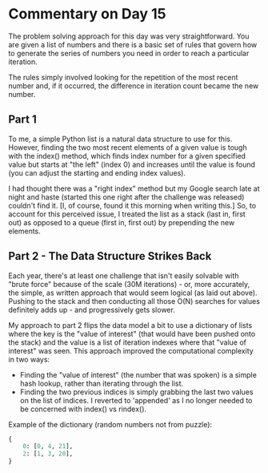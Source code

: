 # Commentary on Day 15

The problem solving approach for this day was very straightforward.
You are given a list of numbers and there is a basic set of rules
that govern how to generate the series of numbers you need in order
to reach a particular iteration.

The rules simply involved looking for the repetition of the most recent
number and, if it occurred, the difference in iteration count became the
new number.

## Part 1

To me, a simple Python list is a natural data structure to use for this.
However, finding the two most recent elements of a given value is tough
with the index() method, which finds index number for a given specified
value but starts at "the left" (index 0) and increases until the value
is found (you can adjust the starting and ending index values).

I had thought there was a "right index" method but my Google search late
at night and haste (started this one right after the challenge was released)
couldn't find it. [I, of course, found it this morning when writing this.]
So, to account for this perceived issue, I treated the list as a stack
(last in, first out) as opposed to a queue (first in, first out) by
prepending the new elements.

## Part 2 - The Data Structure Strikes Back

Each year, there's at least one challenge that isn't easily solvable
with "brute force" because of the scale (30M iterations) - or, more
accurately, the simple, as written approach that would seem logical
(as laid out above). Pushing to the stack and then conducting all
those O(N) searches for values definitely adds up - and progressively
gets slower.

My approach to part 2 flips the data model a bit to use a dictionary
of lists where the key is the "value of interest" (that would have been
pushed onto the stack) and the value is a list of iteration indexes
where that "value of interest" was seen. This approach improved the
computational complexity in two ways:

- Finding the "value of interest" (the number that was spoken) is a
simple hash lookup, rather than iterating through the list.
- Finding the two previous indices is simply grabbing the last two values
on the list of indices. I reverted to 'appended' as I no longer needed
to be concerned with index() vs rindex().

Example of the dictionary (random numbers not from puzzle):

```python
{
    0: [0, 4, 21],
    2: [1, 3, 20],
}
```
